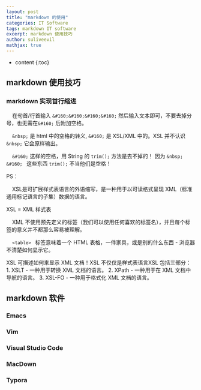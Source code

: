 ```yaml
---
layout: post
title: "markdown 的使用"
categories: IT Software
tags: markdown IT software
excerpt: markdown 使用技巧
author: suliveevil
mathjax: true
---
```


* content
{:toc}

## markdown 使用技巧

### markdown 实现首行缩进

&#160;&#160;&#160;&#160;在句首/行首输入 `&#160;&#160;&#160;&#160;` 然后输入文本即可，不要去掉分号，也无需在`&#160;` 后附加空格。

&nbsp;&nbsp;&nbsp;&nbsp;`&nbsp;` 是 html 中的空格的转义, `&#160;` 是 XSL/XML 中的。XSL 并不认识 `&nbsp;` 它会原样输出。

&#160;&#160;&#160;&#160;`&#160;` 这样的空格，用 String 的 `trim();` 方法是去不掉的！ 因为 `&nbsp; &#160; ` 这些东西 `trim();` 不当他们是空格！

PS：

&#160;&#160;&#160;&#160;XSL是可扩展样式表语言的外语缩写，是一种用于以可读格式呈现 XML（标准通用标记语言的子集）数据的语言。

XSL = XML 样式表

&#160;&#160;&#160;&#160;XML 不使用预先定义的标签（我们可以使用任何喜欢的标签名），并且每个标签的意义并不都那么容易被理解。

&#160;&#160;&#160;&#160;`<table> ` 标签意味着一个 HTML 表格，一件家具，或是别的什么东西 - 浏览器不清楚如何显示它。

XSL 可描述如何来显示 XML 文档！XSL 不仅仅是样式表语言XSL 包括三部分：
    1. XSLT - 一种用于转换 XML 文档的语言。
    2. XPath - 一种用于在 XML 文档中导航的语言。
    3. XSL-FO - 一种用于格式化 XML 文档的语言。

## markdown 软件

### Emacs

### Vim

### Visual Studio Code

### MacDown

### Typora